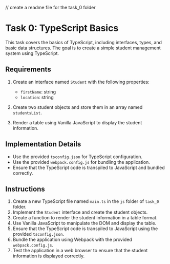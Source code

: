 // create a readme file for the task_0 folder

# Task 0: TypeScript Basics

This task covers the basics of TypeScript, including interfaces, types, and basic data structures. The goal is to create a simple student management system using TypeScript.

## Requirements

1. Create an interface named `Student` with the following properties:
   - `firstName`: string
   - `location`: string

2. Create two student objects and store them in an array named `studentsList`.

3. Render a table using Vanilla JavaScript to display the student information.

## Implementation Details

- Use the provided `tsconfig.json` for TypeScript configuration.
- Use the provided `webpack.config.js` for bundling the application.
- Ensure that the TypeScript code is transpiled to JavaScript and bundled correctly.



## Instructions

1. Create a new TypeScript file named `main.ts` in the `js` folder of `task_0` folder.
2. Implement the `Student` interface and create the student objects.
3. Create a function to render the student information in a table format.
4. Use Vanilla JavaScript to manipulate the DOM and display the table.
5. Ensure that the TypeScript code is transpiled to JavaScript using the provided `tsconfig.json`.
6. Bundle the application using Webpack with the provided `webpack.config.js`.
7. Test the application in a web browser to ensure that the student information is displayed correctly.
